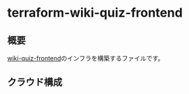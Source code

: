 # terraform-wiki-quiz-frontend

## 概要

[wiki-quiz-frontend](https://github.com/TakafumiWada/wiki-quiz-frontend)のインフラを構築するファイルです。

## クラウド構成



